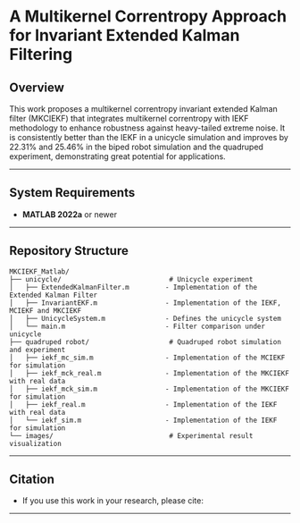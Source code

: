 # A Multikernel Correntropy Approach for Invariant Extended Kalman Filtering

## Overview  
This work proposes a multikernel correntropy invariant extended Kalman filter (MKCIEKF) that integrates multikernel correntropy with IEKF methodology to enhance robustness against heavy-tailed extreme noise. It is consistently better than the IEKF in a unicycle simulation and improves by 22.31\% and 25.46\% in the biped robot simulation and the quadruped experiment, demonstrating great potential for applications.

---

## System Requirements  
- **MATLAB 2022a** or newer  
 
---

## Repository Structure 
```
MKCIEKF_Matlab/
├── unicycle/                           # Unicycle experiment
│   ├── ExtendedKalmanFilter.m         - Implementation of the Extended Kalman Filter
│   ├── InvariantEKF.m                 - Implementation of the IEKF, MCIEKF and MKCIEKF
│   ├── UnicycleSystem.m               - Defines the unicycle system
│   └── main.m                         - Filter comparison under unicycle 
├── quadruped robot/                    # Quadruped robot simulation and experiment
│   ├── iekf_mc_sim.m                  - Implementation of the MCIEKF for simulation
│   ├── iekf_mck_real.m                - Implementation of the MKCIEKF with real data
│   ├── iekf_mck_sim.m                 - Implementation of the MKCIEKF for simulation
│   ├── iekf_real.m                    - Implementation of the IEKF with real data
│   └── iekf_sim.m                     - Implementation of the IEKF for simulation
└── images/                             # Experimental result visualization
```
---

## Citation
- If you use this work in your research, please cite:
---
